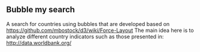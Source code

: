 Bubble my search
------------------

A search for countries using bubbles that are developed based on https://github.com/mbostock/d3/wiki/Force-Layout
The main idea here is to analyze different country indicators such as those presented in: http://data.worldbank.org/

